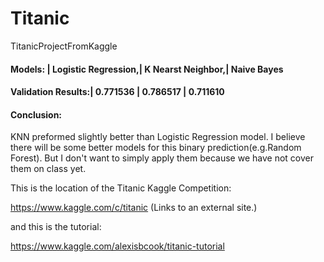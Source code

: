 # Titanic
TitanicProjectFromKaggle

#### Models:            | Logistic Regression,| K Nearst Neighbor,| Naive Bayes
#### Validation Results:| 0.771536            | 0.786517          | 0.711610

#### Conclusion:
KNN preformed slightly better than Logistic Regression model.
I believe there will be some better models for this binary prediction(e.g.Random Forest).
But I don't want to simply apply them because we have not cover them on class yet.

This is the location of the Titanic Kaggle Competition:

https://www.kaggle.com/c/titanic (Links to an external site.)

and this is the tutorial:

https://www.kaggle.com/alexisbcook/titanic-tutorial
